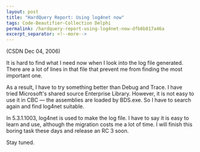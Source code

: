 ```yaml
---
layout: post
title: "HardQuery Report: Using log4net now"
tags: Code-Beautifier-Collection Delphi
permalink: /hardquery-report-using-log4net-now-dfb6b817a46a
excerpt_separator: <!--more-->
---
```

(CSDN Dec 04, 2006)

It is hard to find what I need now when I look into the log file generated. There are a lot of lines in that file that prevent me from finding the most important one.

As a result, I have to try something better than Debug and Trace. I have tried Microsoft's shared source Enterprise Library. However, it is not easy to use it in CBC — the assemblies are loaded by BDS.exe. So I have to search again and find log4net suitable.

In 5.3.1.1003, log4net is used to make the log file. I have to say it is easy to learn and use, although the migration costs me a lot of time. I will finish this boring task these days and release an RC 3 soon.

Stay tuned.
<!--more-->
